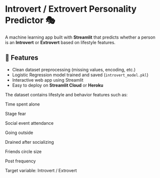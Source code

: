 # Introvert / Extrovert Personality Predictor 🎭

A machine learning app built with **Streamlit** that predicts whether a person is an **Introvert** or **Extrovert** based on lifestyle features.

## 🚀 Features
- Clean dataset preprocessing (missing values, encoding, etc.)
- Logistic Regression model trained and saved (`introvert_model.pkl`)
- Interactive web app using Streamlit
- Easy to deploy on **Streamlit Cloud** or **Heroku**

The dataset contains lifestyle and behavior features such as:

Time spent alone

Stage fear

Social event attendance

Going outside

Drained after socializing

Friends circle size

Post frequency

Target variable: Introvert / Extrovert